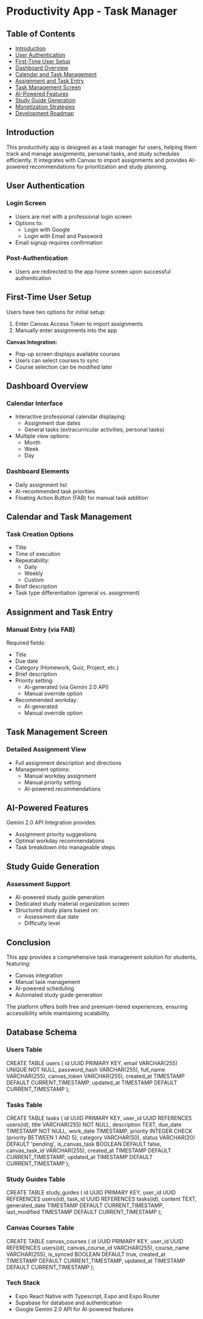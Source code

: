 # Productivity App - Task Manager

## Table of Contents
- [Introduction](#introduction)
- [User Authentication](#user-authentication)
- [First-Time User Setup](#first-time-user-setup)
- [Dashboard Overview](#dashboard-overview)
- [Calendar and Task Management](#calendar-and-task-management)
- [Assignment and Task Entry](#assignment-and-task-entry)
- [Task Management Screen](#task-management-screen)
- [AI-Powered Features](#ai-powered-features)
- [Study Guide Generation](#study-guide-generation)
- [Monetization Strategies](#monetization-strategies)
- [Development Roadmap](#development-roadmap)

## Introduction
This productivity app is designed as a task manager for users, helping them track and manage assignments, personal tasks, and study schedules efficiently. It integrates with Canvas to import assignments and provides AI-powered recommendations for prioritization and study planning.

## User Authentication
### Login Screen
- Users are met with a professional login screen
- Options to:
  - Login with Google
  - Login with Email and Password
- Email signup requires confirmation

### Post-Authentication
- Users are redirected to the app home screen upon successful authentication

## First-Time User Setup
Users have two options for initial setup:
1. Enter Canvas Access Token to import assignments
2. Manually enter assignments into the app

**Canvas Integration:**
- Pop-up screen displays available courses
- Users can select courses to sync
- Course selection can be modified later

## Dashboard Overview
### Calendar Interface
- Interactive professional calendar displaying:
  - Assignment due dates
  - General tasks (extracurricular activities, personal tasks)
- Multiple view options:
  - Month
  - Week
  - Day

### Dashboard Elements
- Daily assignment list
- AI-recommended task priorities
- Floating Action Button (FAB) for manual task addition

## Calendar and Task Management
### Task Creation Options
- Title
- Time of execution
- Repeatability:
  - Daily
  - Weekly
  - Custom
- Brief description
- Task type differentiation (general vs. assignment)

## Assignment and Task Entry
### Manual Entry (via FAB)
Required fields:
- Title
- Due date
- Category (Homework, Quiz, Project, etc.)
- Brief description
- Priority setting:
  - AI-generated (via Gemini 2.0 API)
  - Manual override option
- Recommended workday:
  - AI-generated
  - Manual override option

## Task Management Screen
### Detailed Assignment View
- Full assignment description and directions
- Management options:
  - Manual workday assignment
  - Manual priority setting
  - AI-powered recommendations

## AI-Powered Features
Gemini 2.0 API Integration provides:
- Assignment priority suggestions
- Optimal workday recommendations
- Task breakdown into manageable steps

## Study Guide Generation
### Assessment Support
- AI-powered study guide generation
- Dedicated study material organization screen
- Structured study plans based on:
  - Assessment due date
  - Difficulty level

## Conclusion
This app provides a comprehensive task management solution for students, featuring:
- Canvas integration
- Manual task management
- AI-powered scheduling
- Automated study guide generation

The platform offers both free and premium-tiered experiences, ensuring accessibility while maintaining scalability.

## Database Schema

### Users Table
CREATE TABLE users (
    id UUID PRIMARY KEY,
    email VARCHAR(255) UNIQUE NOT NULL,
    password_hash VARCHAR(255),
    full_name VARCHAR(255),
    canvas_token VARCHAR(255),
    created_at TIMESTAMP DEFAULT CURRENT_TIMESTAMP,
    updated_at TIMESTAMP DEFAULT CURRENT_TIMESTAMP
);

### Tasks Table
CREATE TABLE tasks (
    id UUID PRIMARY KEY,
    user_id UUID REFERENCES users(id),
    title VARCHAR(255) NOT NULL,
    description TEXT,
    due_date TIMESTAMP NOT NULL,
    work_date TIMESTAMP,
    priority INTEGER CHECK (priority BETWEEN 1 AND 5),
    category VARCHAR(50),
    status VARCHAR(20) DEFAULT 'pending',
    is_canvas_task BOOLEAN DEFAULT false,
    canvas_task_id VARCHAR(255),
    created_at TIMESTAMP DEFAULT CURRENT_TIMESTAMP,
    updated_at TIMESTAMP DEFAULT CURRENT_TIMESTAMP
);

### Study Guides Table
CREATE TABLE study_guides (
    id UUID PRIMARY KEY,
    user_id UUID REFERENCES users(id),
    task_id UUID REFERENCES tasks(id),
    content TEXT,
    generated_date TIMESTAMP DEFAULT CURRENT_TIMESTAMP,
    last_modified TIMESTAMP DEFAULT CURRENT_TIMESTAMP
);

### Canvas Courses Table
CREATE TABLE canvas_courses (
    id UUID PRIMARY KEY,
    user_id UUID REFERENCES users(id),
    canvas_course_id VARCHAR(255),
    course_name VARCHAR(255),
    is_synced BOOLEAN DEFAULT true,
    created_at TIMESTAMP DEFAULT CURRENT_TIMESTAMP,
    updated_at TIMESTAMP DEFAULT CURRENT_TIMESTAMP
);

### Tech Stack
- Expo React Native with Typescript, Expo and Expo Router
- Supabase for database and authentication
- Google Gemini 2.0 API for AI-powered features

